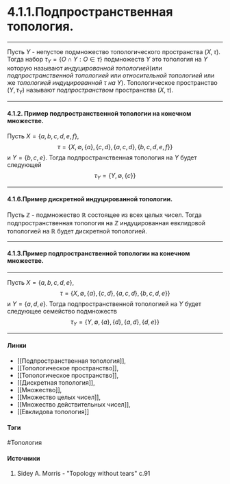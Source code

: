 # 4.1.1.Подпространственная топология.
***
Пусть $Y$ - непустое подмножество топологического пространства $(X,\tau)$. Тогда набор $\tau_{Y}=\{O\cap Y:O\in\tau\}$ подмножеств $Y$ это топология на $Y$ которую называют *индуцированной топологией*(или *подпространственной топологией* или *относительной топологией* или же *топологией индуцированной $\tau$ на $Y$*). Топологическое пространство $(Y,\tau_{Y})$ называют *подпространством* пространства $(X,\tau)$.
***
#### 4.1.2. Пример подпространственной топологии на конечном множестве.
Пусть $X=\{a,b,c,d,e,f\}$, 
$$\tau=\{X,\emptyset,\{a\},\{c,d\},\{a,c,d\},\{b,c,d,e,f\}\}$$  и $Y=\{b,c,e\}$. Тогда подпространственная топология на $Y$ будет следующей $$\tau_{Y}=\{Y,\emptyset,\{c\}\}$$
***
#### 4.1.6.Пример дискретной индуцированной топологии.
Пусть $\mathbb{Z}$ - подмножество $\mathbb{R}$ состоящее из всех целых чисел. Тогда подпространственная топология на $\mathbb{Z}$ индуцированная евклидовой топологией на $\mathbb{R}$ будет дискретной топологией.
***
#### 4.1.3.Пример подпространственной топологии на конечном множестве.
***
Пусть $X=\{a,b,c,d,e\}$,
$$\tau=\{X,\emptyset,\{a\},\{c,d\},\{a,c,d\},\{b,c,d,e\}\}$$ и $Y=\{a,d,e\}$. Тогда подпространственной топологией на $Y$ будет следующее семейство подмножеств 
$$\tau_{Y}=\{Y,\emptyset,\{a\},\{d\},\{a,d\},\{d,e\}\}$$
***
#### Линки
- [[Подпространственная топология]],
- [[Топологическое пространство]],
- [[Топологическое пространство]],
- [[Дискретная топология]],
- [[Множество]],
- [[Множество целых чисел]],
- [[Множество действительных чисел]],
- [[Евклидова топология]]
#### Тэги 
 #Топология
#### Источники
1. Sidey A. Morris - "Topology without tears" c.91